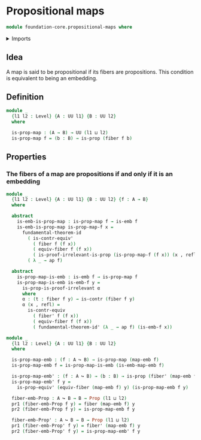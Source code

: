 # Propositional maps

```agda
module foundation-core.propositional-maps where
```

<details><summary>Imports</summary>

```agda
open import foundation.action-on-identifications-functions
open import foundation.dependent-pair-types
open import foundation.fundamental-theorem-of-identity-types
open import foundation.universe-levels

open import foundation-core.contractible-types
open import foundation-core.embeddings
open import foundation-core.fibers-of-maps
open import foundation-core.identity-types
open import foundation-core.propositions
```

</details>

## Idea

A map is said to be propositional if its fibers are propositions. This condition
is equivalent to being an embedding.

## Definition

```agda
module _
  {l1 l2 : Level} {A : UU l1} {B : UU l2}
  where

  is-prop-map : (A → B) → UU (l1 ⊔ l2)
  is-prop-map f = (b : B) → is-prop (fiber f b)
```

## Properties

### The fibers of a map are propositions if and only if it is an embedding

```agda
module _
  {l1 l2 : Level} {A : UU l1} {B : UU l2} {f : A → B}
  where

  abstract
    is-emb-is-prop-map : is-prop-map f → is-emb f
    is-emb-is-prop-map is-prop-map-f x =
      fundamental-theorem-id
        ( is-contr-equiv'
          ( fiber f (f x))
          ( equiv-fiber f (f x))
          ( is-proof-irrelevant-is-prop (is-prop-map-f (f x)) (x , refl)))
        ( λ _ → ap f)

  abstract
    is-prop-map-is-emb : is-emb f → is-prop-map f
    is-prop-map-is-emb is-emb-f y =
      is-prop-is-proof-irrelevant α
      where
      α : (t : fiber f y) → is-contr (fiber f y)
      α (x , refl) =
        is-contr-equiv
          ( fiber' f (f x))
          ( equiv-fiber f (f x))
          ( fundamental-theorem-id' (λ _ → ap f) (is-emb-f x))

module _
  {l1 l2 : Level} {A : UU l1} {B : UU l2}
  where

  is-prop-map-emb : (f : A ↪ B) → is-prop-map (map-emb f)
  is-prop-map-emb f = is-prop-map-is-emb (is-emb-map-emb f)

  is-prop-map-emb' : (f : A ↪ B) → (b : B) → is-prop (fiber' (map-emb f) b)
  is-prop-map-emb' f y =
    is-prop-equiv' (equiv-fiber (map-emb f) y) (is-prop-map-emb f y)

  fiber-emb-Prop : A ↪ B → B → Prop (l1 ⊔ l2)
  pr1 (fiber-emb-Prop f y) = fiber (map-emb f) y
  pr2 (fiber-emb-Prop f y) = is-prop-map-emb f y

  fiber-emb-Prop' : A ↪ B → B → Prop (l1 ⊔ l2)
  pr1 (fiber-emb-Prop' f y) = fiber' (map-emb f) y
  pr2 (fiber-emb-Prop' f y) = is-prop-map-emb' f y
```
